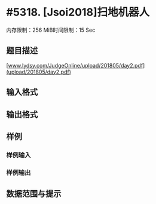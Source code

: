# #5318. [Jsoi2018]扫地机器人

内存限制：256 MiB时间限制：15 Sec

## 题目描述

 [www.lydsy.com/JudgeOnline/upload/201805/day2.pdf](upload/201805/day2.pdf)

## 输入格式

## 输出格式

## 样例

### 样例输入

### 样例输出

## 数据范围与提示
